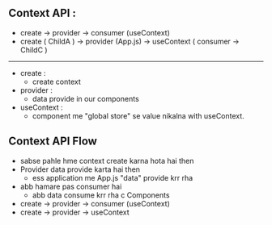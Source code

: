 ## Context API :
- create -> provider -> consumer (useContext)
- create ( ChildA ) -> provider (App.js) -> useContext ( consumer -> ChildC )
-----------
- create : 
  - create context
- provider : 
  - data provide in our components 
- useContext : 
   - component me "global store" se value nikalna with useContext.

## Context API Flow 
- sabse pahle hme  context create karna hota hai then 
- Provider data provide karta hai then 
  - ess application me App.js "data" provide krr rha 
- abb hamare pas consumer hai 
  - abb data consume krr rha c Components
- create -> provider -> consumer (useContext)
- create -> provider -> useContext